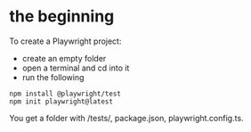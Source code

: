 # the beginning

To create a Playwright project:
* create an empty folder
* open a terminal and cd into it
* run the following 

```
npm install @playwright/test
npm init playwright@latest
```
You get a folder with /tests/, package.json, playwright.config.ts.

